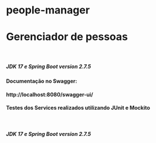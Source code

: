 # people-manager

<h1>Gerenciador de pessoas</h1><br>
<h5>JDK 17 e Spring Boot version 2.7.5</h5>
<p><h4>Documentação no Swagger: <h4> http://localhost:8080/swagger-ui/</p>

<h4>Testes dos Services realizados utilizando JUnit e Mockito</h4><br>
<h5>JDK 17 e Spring Boot version 2.7.5</h5>
